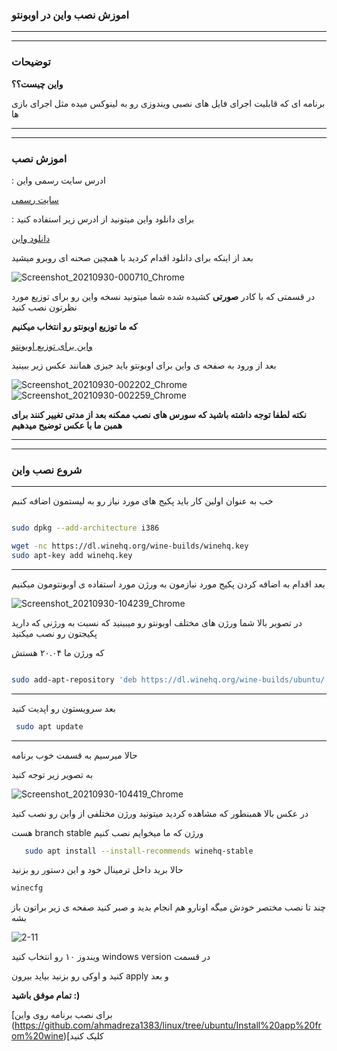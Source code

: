 ### اموزش نصب واین در اوبونتو

____________________________
____________________________

### توضیحات 

__واین چیست؟؟__

برنامه ای که قابلیت اجرای فایل های نصبی ویندوزی رو به لینوکس میده مثل اجرای بازی ها 

____________________________
____________________________

### اموزش نصب


 : ادرس سایت رسمی واین 


[سایت رسمی](https://www.winehq.org/)

 : برای دانلود واین میتونید از ادرس زیر استفاده کنید

[دانلود واین](https://wiki.winehq.org/Download)


بعد از اینکه برای دانلود اقدام کردید با همچین صحنه ای روبرو میشید

![Screenshot_20210930-000710_Chrome](https://user-images.githubusercontent.com/61243238/135344932-ad30d6a3-2cc9-487a-aff9-4d247dc64838.jpg)

در قسمتی که با کادر __صورتی__ کشیده شده شما میتونید نسخه واین رو برای توزیع مورد نظرتون نصب کنید

__که ما توزیع اوبونتو رو انتخاب میکنیم__

[واین برای توزیع اوبونتو](https://wiki.winehq.org/Ubuntu)



بعد از ورود به صفحه ی واین برای اوبونتو باید جیزی همانند عکس زیر ببینید


![Screenshot_20210930-002202_Chrome](https://user-images.githubusercontent.com/61243238/135347009-d0565263-5819-40de-a8a7-9c2f21241302.jpg)
![Screenshot_20210930-002259_Chrome](https://user-images.githubusercontent.com/61243238/135347013-29d9abff-5d20-419f-baac-6e26d8beeb36.jpg)

__نکته لطفا توجه داشته باشید که سورس های نصب ممکنه بعد از مدتی تغییر کنند برای همبن ما با عکس توضیح میدهیم__

____________________________
____________________________
### شروع نصب واین 

____________________________

خب به عنوان اولین کار باید پکیج های مورد نیاز رو به لیستمون اضافه کنبم




```bash

sudo dpkg --add-architecture i386 

wget -nc https://dl.winehq.org/wine-builds/winehq.key
sudo apt-key add winehq.key

```

____________________________


بعد اقدام به اضافه کردن پکیج مورد نیازمون به ورژن مورد استفاده ی اوبونتومون میکنیم


![Screenshot_20210930-104239_Chrome](https://user-images.githubusercontent.com/61243238/135405287-6f465a87-d7c8-40c0-bf2b-ea3aae6f5133.jpg)


در تصویر بالا شما ورژن های مختلف اوبونتو رو میبینید که نسبت به ورژنی که دارید پکیجتون رو نصب میکنید

که ورژن ما ۲۰.۰۴ هستش


```bash

sudo add-apt-repository 'deb https://dl.winehq.org/wine-builds/ubuntu/ hirsute main'

```
____________________________

بعد سرویستون رو اپدیت کنید 


```bash
 sudo apt update
```

____________________________

حالا میرسیم به قسمت خوب برنامه 

به تصویر زیر توجه کنید


![Screenshot_20210930-104419_Chrome](https://user-images.githubusercontent.com/61243238/135405332-3e9916f3-7157-41ef-8a08-ef39f144ffda.jpg)


در عکس بالا همبنطور که مشاهده کردید میتونید ورژن مختلفی از واین رو نصب کنید 

  هست branch stable ورژن که ما میخوایم نصب کنیم 



```bash
   sudo apt install --install-recommends winehq-stable
```

حالا برید داخل ترمینال خود و این دستور رو بزنید 

```bash
winecfg
```

چند تا نصب مختصر خودش میگه اونارو هم انجام بدید و صبر کنید صفحه ی زیر براتون باز بشه

![2-11](https://user-images.githubusercontent.com/61243238/135412136-d569dc47-2ea3-4cdd-bcbe-9b90aa3abe36.png)

  ویندوز ۱۰ رو انتخاب کنید windows version در قسمت 

  کنید و اوکی رو بزنید بیاید بیرون apply و بعد 

__تمام موفق باشید :)__


[برای نصب برنامه روی واین (https://github.com/ahmadreza1383/linux/tree/ubuntu/Install%20app%20from%20wine)[کلیک کنید

